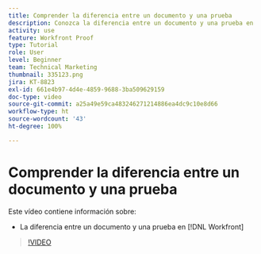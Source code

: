 ```yaml
---
title: Comprender la diferencia entre un documento y una prueba
description: Conozca la diferencia entre un documento y una prueba en  [!DNL  Workfront].
activity: use
feature: Workfront Proof
type: Tutorial
role: User
level: Beginner
team: Technical Marketing
thumbnail: 335123.png
jira: KT-8823
exl-id: 661e4b97-4d4e-4859-9688-3ba509629159
doc-type: video
source-git-commit: a25a49e59ca483246271214886ea4dc9c10e8d66
workflow-type: ht
source-wordcount: '43'
ht-degree: 100%

---
```


# Comprender la diferencia entre un documento y una prueba

Este vídeo contiene información sobre:

* La diferencia entre un documento y una prueba en [!DNL Workfront]

>[!VIDEO](https://video.tv.adobe.com/v/335123/?quality=12&learn=on)
